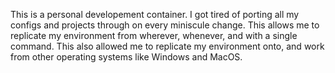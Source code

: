 This is a personal developement container. I got tired of porting all my configs and projects through on every miniscule change. This allows me to replicate my environment from wherever, whenever, and with a single command. This also allowed me to replicate my environment onto, and work from other operating systems like Windows and MacOS.
